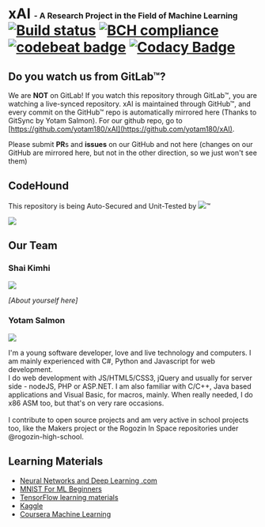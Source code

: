 # xAI <span style='font-size: medium;'>- A Research Project in the Field of Machine Learning</span> <br/> [![Build status](https://ci.appveyor.com/api/projects/status/tauop0ntg9w83npp?svg=true)](https://ci.appveyor.com/project/yotam180/xai) [![BCH compliance](https://bettercodehub.com/edge/badge/yotam180/xAI?branch=master)](https://bettercodehub.com/results/yotam180/xAI) [![codebeat badge](https://codebeat.co/badges/6d12a390-c0e2-4c11-9093-a095d1f23072)](https://codebeat.co/projects/github-com-yotam180-xai-master) [![Codacy Badge](https://api.codacy.com/project/badge/Grade/d25c63790f7d49cabfd8642a3bd06fd6)](https://www.codacy.com/app/yotam.salmon/xAI?utm_source=github.com&amp;utm_medium=referral&amp;utm_content=yotam180/xAI&amp;utm_campaign=Badge_Grade)

## Do you watch us from GitLab™? #

We are **NOT** on GitLab! If you watch this repository through GitLab™, you are watching a live-synced repository. xAI is maintained through
GitHub™, and every commit on the GitHub™ repo is automatically mirrored here (Thanks to GitSync by Yotam Salmon). For our github repo, go to [https://github.com/yotam180/xAI](https://github.com/yotam180/xAI).

Please submit **PR**s and **issues** on our GitHub and not here (changes on our GitHub are mirrored here, but not in the other direction, so we just won't see them)

## CodeHound ##

This repository is being Auto-Secured and Unit-Tested by [![](https://i.imgur.com/KmbaQs8.png)](https://github.com/CodeHoundBot)™

![](https://avatars2.githubusercontent.com/u/32841136?s=200)

## Our Team ##

### Shai Kimhi ###

![](https://avatars1.githubusercontent.com/u/24625060?s=200)

*[About yourself here]*

### Yotam Salmon ###

![](https://avatars1.githubusercontent.com/u/10270110?s=200)

I'm a young software developer, love and live technology and computers. I am mainly experienced with C#, Python and Javascript for web development.<br/>
I do web development with JS/HTML5/CSS3, jQuery and usually for server side - nodeJS, PHP or ASP.NET. I am also familiar with C/C++, Java based applications
and Visual Basic, for macros, mainly. When really needed, I do x86 ASM too, but that's on very rare occasions.<br/><br/>
I contribute to open source projects and am very active in school projects too, like the Makers project or the Rogozin In Space repositories under
@rogozin-high-school.

## Learning Materials ##

* [Neural Networks and Deep Learning .com](http://neuralnetworksanddeeplearning.com/chap1.html)
* [MNIST For ML Beginners](https://www.tensorflow.org/get_started/mnist/beginners)
* [TensorFlow learning materials](https://www.tensorflow.org/tutorials/)
* [Kaggle](https://www.kaggle.com/)
* [Coursera Machine Learning](https://www.coursera.org/learn/machine-learning)